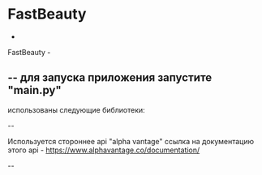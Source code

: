 # FastBeauty
-
FastBeauty - 

--
для запуска приложения запустите "main.py"
--

использованы следующие библиотеки:

--

Используется стороннее api "alpha vantage"
ссылка на документацию этого api - https://www.alphavantage.co/documentation/

--
